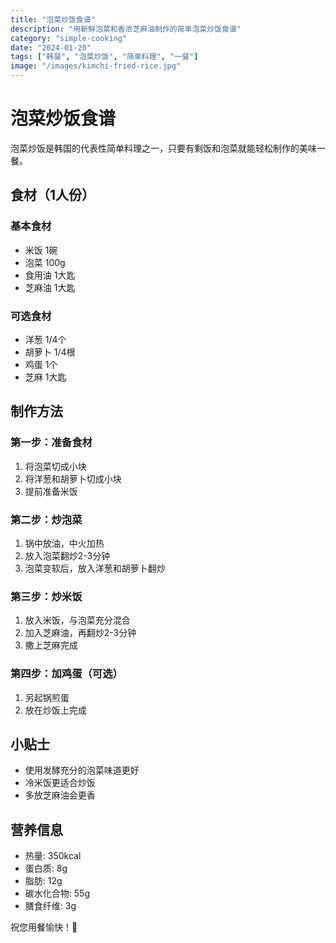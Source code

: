 ```yaml
---
title: "泡菜炒饭食谱"
description: "用新鲜泡菜和香浓芝麻油制作的简单泡菜炒饭食谱"
category: "simple-cooking"
date: "2024-01-20"
tags: ["韩餐", "泡菜炒饭", "简单料理", "一餐"]
image: "/images/kimchi-fried-rice.jpg"
---
```


# 泡菜炒饭食谱

泡菜炒饭是韩国的代表性简单料理之一，只要有剩饭和泡菜就能轻松制作的美味一餐。

## 食材（1人份）

### 基本食材
- 米饭 1碗
- 泡菜 100g
- 食用油 1大匙
- 芝麻油 1大匙

### 可选食材
- 洋葱 1/4个
- 胡萝卜 1/4根
- 鸡蛋 1个
- 芝麻 1大匙

## 制作方法

### 第一步：准备食材
1. 将泡菜切成小块
2. 将洋葱和胡萝卜切成小块
3. 提前准备米饭

### 第二步：炒泡菜
1. 锅中放油，中火加热
2. 放入泡菜翻炒2-3分钟
3. 泡菜变软后，放入洋葱和胡萝卜翻炒

### 第三步：炒米饭
1. 放入米饭，与泡菜充分混合
2. 加入芝麻油，再翻炒2-3分钟
3. 撒上芝麻完成

### 第四步：加鸡蛋（可选）
1. 另起锅煎蛋
2. 放在炒饭上完成

## 小贴士

- 使用发酵充分的泡菜味道更好
- 冷米饭更适合炒饭
- 多放芝麻油会更香

## 营养信息

- 热量: 350kcal
- 蛋白质: 8g
- 脂肪: 12g
- 碳水化合物: 55g
- 膳食纤维: 3g

祝您用餐愉快！🍚 